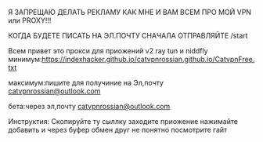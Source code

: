 Я ЗАПРЕЩАЮ ДЕЛАТЬ РЕКЛАМУ КАК МНЕ И ВАМ ВСЕМ ПРО МОЙ VPN или PROXY!!!

КОГДА БУДЕТЕ ПИСАТЬ НА ЭЛ.ПОЧТУ СНАЧАЛА ОТПРАВЛЯЙТЕ /start

Всем привет это прокси для приожений v2 ray tun и niddfly
минимум:https://indexhacker.github.io/catvpnrossian.github.io/CatvpnFree.txt

максимум:пишите для получиние на Эл,почту catvpnrossian@outlook.com

бета:через эл,почту  catvpnrossian@outlook.com

Инструктия:
Скопируйте ту сыллку заходите приожение нажимайте добавить и через буфер обмен друг не понятно посмотрите гайт 
